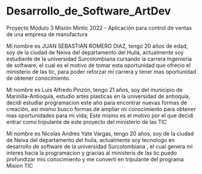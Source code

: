 # Desarrollo_de_Software_ArtDev
Proyecto Módulo 3 Misión Mintic 2022 - Aplicación para control de ventas de una empresa de manufactura 

Mi nombre es JUAN SEBASTIAN ROMERO DIAZ, tengo 20 años de edad, soy de la ciudad de Neiva del departamento del Huila, actualmente soy estudiante de la universidad Surcolombiana cursando la carrera Ingenieria de software, el cual es el motivo de tomar esta oportunidad que ofrecio el ministerio de las tic, para poder reforzar mi carrera y tener mas oportunidad de obtener conocimiento.

Mi nombre es Luis Alfredo Pinzón, tengo 21 años, soy del municipio de Marinilla-Antioquia, estudio artes plasticas en la universidad de antioquia, decidi estudiar programacion este año para encontrar nuevas formas de creación,  así mismo busco formas de ampliar mi conocimiento para obtener mas oportunidades para mi vida; Este mismo es el motivo por el que decidi entrar como tripulante de este proyecto del ministerio de las TIC   

Mi nombre es Nicolas Andres Yate Vargas, tengo 20 años, soy de la ciudad de Neiva del departamento del huila, actualmente soy tecnologo en desarrollo de software de la universidad Surcolombiana , el cual genera mi interes  hacia la programacion y gracias al ministeris de las tic puedo  profundizar  mis conocimiento y me converti en tripulante  del programa Mision TIC
